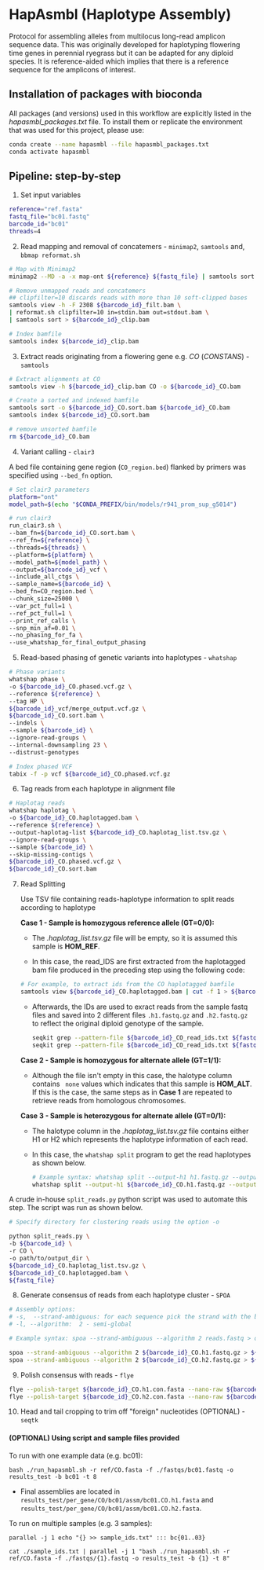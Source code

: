 # HapAsmbl (Haplotype Assembly)
Protocol for assembling alleles from multilocus long-read amplicon sequence data. This was originally developed for haplotyping flowering time genes in perennial ryegrass but it can be adapted for any diploid species. It is reference-aided which implies that there is a reference sequence for the amplicons of interest.
## Installation of packages with bioconda
All packages (and versions) used in this workflow are explicitly listed in the _hapasmbl_packages.txt_ file. To install them or replicate the environment that was used for this project, please use:
```bash
conda create --name hapasmbl --file hapasmbl_packages.txt
conda activate hapasmbl
```
## Pipeline: step-by-step
1. Set input variables
```bash
reference="ref.fasta"
fastq_file="bc01.fastq"
barcode_id="bc01"
threads=4
```
2. Read mapping and removal of concatemers - `minimap2`, `samtools` and, `bbmap reformat.sh`
```bash
# Map with Minimap2
minimap2 --MD -a -x map-ont ${reference} ${fastq_file} | samtools sort > ${barcode_id}_filt.bam

# Remove unmapped reads and concatemers
## clipfilter=10 discards reads with more than 10 soft-clipped bases
samtools view -h -F 2308 ${barcode_id}_filt.bam \
| reformat.sh clipfilter=10 in=stdin.bam out=stdout.bam \
| samtools sort > ${barcode_id}_clip.bam

# Index bamfile
samtools index ${barcode_id}_clip.bam
```
3. Extract reads originating from a flowering gene e.g. _CO_ (_CONSTANS_) - `samtools`
```bash
# Extract alignments at CO
samtools view -h ${barcode_id}_clip.bam CO -o ${barcode_id}_CO.bam

# Create a sorted and indexed bamfile
samtools sort -o ${barcode_id}_CO.sort.bam ${barcode_id}_CO.bam
samtools index ${barcode_id}_CO.sort.bam

# remove unsorted bamfile
rm ${barcode_id}_CO.bam
```
4. Variant calling - `clair3`

A bed file containing gene region (`CO_region.bed`) flanked by primers was specified using `--bed_fn` option.
```bash
# Set clair3 parameters
platform="ont"
model_path=$(echo "$CONDA_PREFIX/bin/models/r941_prom_sup_g5014")

# run clair3
run_clair3.sh \
--bam_fn=${barcode_id}_CO.sort.bam \
--ref_fn=${reference} \
--threads=${threads} \
--platform=${platform} \
--model_path=${model_path} \
--output=${barcode_id}_vcf \
--include_all_ctgs \
--sample_name=${barcode_id} \
--bed_fn=CO_region.bed \
--chunk_size=25000 \
--var_pct_full=1 \
--ref_pct_full=1 \
--print_ref_calls \
--snp_min_af=0.01 \
--no_phasing_for_fa \
--use_whatshap_for_final_output_phasing
```
5. Read-based phasing of genetic variants into haplotypes - `whatshap`
```bash
# Phase variants
whatshap phase \
-o ${barcode_id}_CO.phased.vcf.gz \
--reference ${reference} \
--tag HP \
${barcode_id}_vcf/merge_output.vcf.gz \
${barcode_id}_CO.sort.bam \
--indels \
--sample ${barcode_id} \
--ignore-read-groups \
--internal-downsampling 23 \
--distrust-genotypes

# Index phased VCF
tabix -f -p vcf ${barcode_id}_CO.phased.vcf.gz
```
6. Tag reads from each haplotype in alignment file
```bash
# Haplotag reads
whatshap haplotag \
-o ${barcode_id}_CO.haplotagged.bam \
--reference ${reference} \
--output-haplotag-list ${barcode_id}_CO.haplotag_list.tsv.gz \
--ignore-read-groups \
--sample ${barcode_id} \
--skip-missing-contigs \
${barcode_id}_CO.phased.vcf.gz \
${barcode_id}_CO.sort.bam
```
7. Read Splitting

   Use TSV file containing reads-haplotype information to split reads according to haplotype

    **Case 1 - Sample is homozygous reference allele (GT=0/0):**

    * The *.haplotag_list.tsv.gz* file will be empty, so it is assumed this sample is **HOM_REF**. 

    * In this case, the read_IDS are first extracted from the haplotagged bam file produced in the preceding step using the following code:

     ```bash
     # For example, to extract ids from the CO haplotagged bamfile
     samtools view ${barcode_id}_CO.haplotagged.bam | cut -f 1 > ${barcode_id}_CO_read_ids.txt
     
     ```

   * Afterwards, the IDs are used to exract reads from the sample fastq files and saved into 2 different files `.h1.fastq.gz` and `.h2.fastq.gz` to reflect the original diploid genotype of the sample.

     ```bash
     seqkit grep --pattern-file ${barcode_id}_CO_read_ids.txt ${fastq_file} ${barcode_id}_CO.h1.fastq.gz
     seqkit grep --pattern-file ${barcode_id}_CO_read_ids.txt ${fastq_file} ${barcode_id}_CO.h2.fastq.gz
     ```

   **Case 2 - Sample is homozygous for alternate allele (GT=1/1):**

   * Although the file isn't empty in this case, the halotype column contains ` none` values which indicates that this sample is **HOM_ALT**. If this is the case, the same steps as in **Case 1** are repeated to retrieve reads from homologous chromosomes.

   **Case 3 - Sample is heterozygous for alternate allele (GT=0/1):**

   * The halotype column in the _.haplotag_list.tsv.gz_ file contains either H1 or H2 which represents the haplotype information of each read. 

   * In this case, the  `whatshap split` program to get the read haplotypes as shown below.

     ```bash
     # Example syntax: whatshap split --output-h1 h1.fastq.gz --output-h2 h2.fastq.gz reads.fastq.gz haplotypes.txt
     whatshap split --output-h1 ${barcode_id}_CO.h1.fastq.gz --output-h2 ${barcode_id}_CO.h2.fastq.gz ${fastq_file} ${barcode_id}_CO.haplotag_list.tsv.gz 
     ```

A crude in-house `split_reads.py` python script was used to automate this step. The script was run as shown below.

```bash
# Specify directory for clustering reads using the option -o

python split_reads.py \
-b ${barcode_id} \
-r CO \
-o path/to/output_dir \
${barcode_id}_CO.haplotag_list.tsv.gz \
${barcode_id}_CO.haplotagged.bam \
${fastq_file}

```
8. Generate consensus of reads from each haplotype cluster - `SPOA`
```bash
# Assembly options:
# -s,  --strand-ambiguous: for each sequence pick the strand with the better alignment
# -l, --algorithm:  2 - semi-global

# Example syntax: spoa --strand-ambiguous --algorithm 2 reads.fastq > out.fasta

spoa --strand-ambiguous --algorithm 2 ${barcode_id}_CO.h1.fastq.gz > ${barcode_id}_CO.h1.con.fasta
spoa --strand-ambiguous --algorithm 2 ${barcode_id}_CO.h2.fastq.gz > ${barcode_id}_CO.h2.con.fasta
```

9. Polish consensus with reads - `flye`
```bash
flye --polish-target ${barcode_id}_CO.h1.con.fasta --nano-raw ${barcode_id}_CO.h1.fastq.gz --iterations 5 --out-dir ./
flye --polish-target ${barcode_id}_CO.h2.con.fasta --nano-raw ${barcode_id}_CO.h2.fastq.gz --iterations 5 --out-dir ./
```
10. Head and tail cropping to trim off "foreign" nucleotides (OPTIONAL) - `seqtk`

#### (OPTIONAL) Using script and sample files provided
To run with one example data (e.g. bc01):
```
bash ./run_hapasmbl.sh -r ref/CO.fasta -f ./fastqs/bc01.fastq -o results_test -b bc01 -t 8
```
- Final assemblies are located in `results_test/per_gene/CO/bc01/assm/bc01.CO.h1.fasta` and `results_test/per_gene/CO/bc01/assm/bc01.CO.h2.fasta`.

To run on multiple samples (e.g. 3 samples):
```
parallel -j 1 echo "{} >> sample_ids.txt" ::: bc{01..03}

cat ./sample_ids.txt | parallel -j 1 "bash ./run_hapasmbl.sh -r ref/CO.fasta -f ./fastqs/{1}.fastq -o results_test -b {1} -t 8"
```


